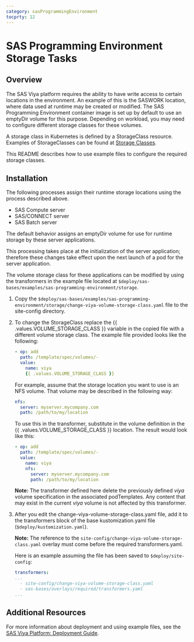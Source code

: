 ```yaml
---
category: sasProgrammingEnvironment
tocprty: 12
---
```


# SAS Programming Environment Storage Tasks

## Overview

The SAS Viya platform requires the ability to have write access to certain locations in the
environment. An example of this is the SASWORK location, where data used at
runtime may be created or modified. The SAS Programming Environment
container image is set up by default to use an emptyDir volume for this
purpose.  Depending on workload, you may need to configure different
storage classes for these volumes.

A storage class in Kubernetes is defined by a StorageClass resource.  Examples
of StorageClasses can be found at [Storage Classes](https://kubernetes.io/docs/concepts/storage/storage-classes/).

This README describes how to use example files to configure the required
storage classes.

## Installation

The following processes assign their runtime storage locations using the
process described above.

* SAS Compute server
* SAS/CONNECT server
* SAS Batch server

The default behavior assigns an emptyDir volume for use for runtime storage by
these server applications.

This processing takes place at the initialization of the server application;
therefore these changes take effect upon the next launch of a pod for the
server application.

The volume storage class for these applications can be modified by using the
transformers in the example file located at
`$deploy/sas-bases/examples/sas-programming-environment/storage`.

1. Copy the
`$deploy/sas-bases/examples/sas-programming-environment/storage/change-viya-volume-storage-class.yaml`
file to the site-config directory.

2. To change the StorageClass replace the {{ .values.VOLUME_STORAGE_CLASS }} variable
in the copied file with a different volume storage class.
The example file provided looks like the following:

   ```yaml
   - op: add
     path: /template/spec/volumes/-
     value:
       name: viya
       {{ .values.VOLUME_STORAGE_CLASS }}
   ```

   For example, assume that the storage location you want to use is an NFS volume.   That volume may be
   described in the following way:

   ```yaml
   nfs:
     server: myserver.mycompany.com
     path: /path/to/my/location
   ```

   To use this in the transformer, substitute in the volume definition in the
   {{ .values.VOLUME_STORAGE_CLASS }} location.  The result would look like this:

   ```yaml
   - op: add
     path: /template/spec/volumes/-
     value:
       name: viya
       nfs:
         server: myserver.mycompany.com
         path: /path/to/my/location
   ```

   **Note:** The transformer defined here delete the previously defined *viya*
   volume specification in the associated podTemplates.   Any content that may
   exist in the current *viya* volume is not affected by this transformer.

3. After you edit the change-viya-volume-storage-class.yaml file, add it to
the transformers block of the base kustomization.yaml file (`$deploy/kustomization.yaml`).

   **Note:** The reference to the `site-config/change-viya-volume-storage-class.yaml` overlay must come before the required transformers.yaml.

   Here is an example assuming the file has been saved to
   `$deploy/site-config`:

   ```yaml
   transformers:
   ...
     - site-config/change-viya-volume-storage-class.yaml
     - sas-bases/overlays/required/transformers.yaml
   ...
   ```

## Additional Resources

For more information about deployment and using example files, see the
[SAS Viya Platform: Deployment Guide](http://documentation.sas.com/?cdcId=itopscdc&cdcVersion=default&docsetId=dplyml0phy0dkr&docsetTarget=titlepage.htm).